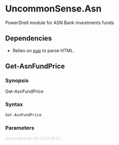 # UncommonSense.Asn

PowerShell module for ASN Bank investments funds

## Dependencies
- Relies on [pup](https://github.com/ericchiang/pup) to parse HTML.

<a name="Get-AsnFundPrice"></a>
## Get-AsnFundPrice
### Synopsis
Get-AsnFundPrice
### Syntax
```powershell
Get-AsnFundPrice
```
### Parameters
<div style='font-size:small; color: #ccc'>Generated 06-07-2021 19:51</div>
